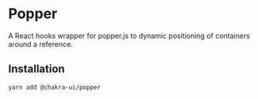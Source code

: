# Popper

A React hooks wrapper for popper.js to dynamic positioning of containers around
a reference.

## Installation

```sh
yarn add @chakra-ui/popper
```
